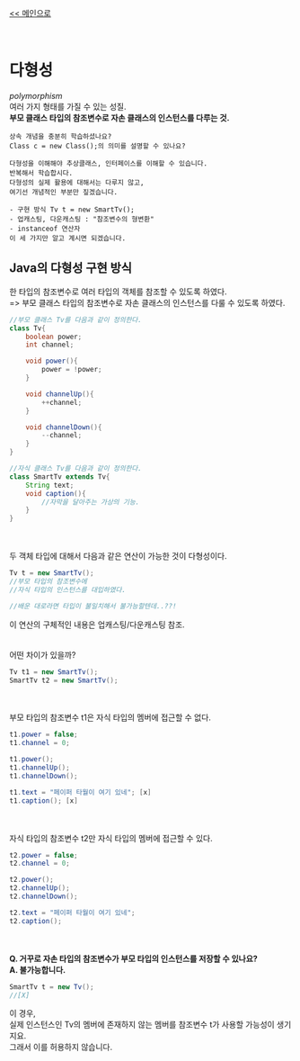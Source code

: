 [<< 메인으로](https://github.com/AtomicLiquors/Java_Wiki_Chb)

&nbsp;  


# 다형성
*polymorphism*  
여러 가지 형태를 가질 수 있는 성질.  
**부모 클래스 타입의 참조변수로 자손 클래스의 인스턴스를 다루는 것.**

```
상속 개념을 충분히 학습하셨나요?  
Class c = new Class();의 의미를 설명할 수 있나요?
```
```
다형성을 이해해야 추상클래스, 인터페이스를 이해할 수 있습니다.  
반복해서 학습합시다.
다형성의 실제 활용에 대해서는 다루지 않고, 
여기선 개념적인 부분만 짚겠습니다.
```
```
- 구현 방식 Tv t = new SmartTv();
- 업캐스팅, 다운캐스팅 : "참조변수의 형변환"
- instanceof 연산자
이 세 가지만 알고 계시면 되겠습니다.
```

## Java의 다형성 구현 방식
한 타입의 참조변수로 여러 타입의 객체를 참조할 수 있도록 하였다.  
=> 부모 클래스 타입의 참조변수로 자손 클래스의 인스턴스를 다룰 수 있도록 하였다.

```java
//부모 클래스 Tv를 다음과 같이 정의한다.
class Tv{
    boolean power;
    int channel;

    void power(){
        power = !power;
    }

    void channelUp(){
        ++channel;
    }

    void channelDown(){
        --channel;
    }
}
```

```java
//자식 클래스 Tv를 다음과 같이 정의한다.
class SmartTv extends Tv{
    String text;
    void caption(){
        //자막을 달아주는 가상의 기능.
    }
}
```
&nbsp;  
&nbsp;  
두 객체 타입에 대해서 다음과 같은 연산이 가능한 것이 다형성이다.
```java
Tv t = new SmartTv();
//부모 타입의 참조변수에
//자식 타입의 인스턴스를 대입하였다.

//배운 대로라면 타입이 불일치해서 불가능할텐데..??!
``` 
이 연산의 구체적인 내용은 업캐스팅/다운캐스팅 참조.
&nbsp;  
&nbsp;  
&nbsp;  
어떤 차이가 있을까?
```java
Tv t1 = new SmartTv();
SmartTv t2 = new SmartTv();
```
&nbsp;  
&nbsp;  
부모 타입의 참조변수 t1은 자식 타입의 멤버에 접근할 수 없다.
```java
t1.power = false;
t1.channel = 0;

t1.power();
t1.channelUp();
t1.channelDown();

t1.text = "페이퍼 타월이 여기 있네"; [x]
t1.caption(); [x]
```
&nbsp;  
&nbsp;  
자식 타입의 참조변수 t2만 자식 타입의 멤버에 접근할 수 있다.
```java
t2.power = false;
t2.channel = 0;

t2.power();
t2.channelUp();
t2.channelDown();

t2.text = "페이퍼 타월이 여기 있네";
t2.caption();
```

&nbsp;  
&nbsp;  
**Q. 거꾸로 자손 타입의 참조변수가 부모 타입의 인스턴스를 저장할 수 있나요?**   
**A. 불가능합니다.**
```java
SmartTv t = new Tv();
//[X]
```
이 경우,  
실제 인스턴스인 Tv의 멤버에 존재하지 않는 멤버를 참조변수 t가 사용할 가능성이 생기지요.  
그래서 이를 허용하지 않습니다.

